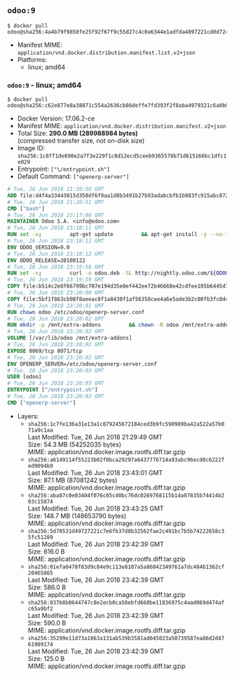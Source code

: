 ## `odoo:9`

```console
$ docker pull odoo@sha256:4a4b79f9850fe25f92f67f9c55d27c4c0a6344e1adfda4097221cd0d72489c0a
```

-	Manifest MIME: `application/vnd.docker.distribution.manifest.list.v2+json`
-	Platforms:
	-	linux; amd64

### `odoo:9` - linux; amd64

```console
$ docker pull odoo@sha256:c62e877e8a38871c554a2636cb86deffe7fd393f2f8aba4979321c6a0b0a7f20
```

-	Docker Version: 17.06.2-ce
-	Manifest MIME: `application/vnd.docker.distribution.manifest.v2+json`
-	Total Size: **290.0 MB (289988984 bytes)**  
	(compressed transfer size, not on-disk size)
-	Image ID: `sha256:1c8ff1de690e2a7f3e229f1c8d12ecd5ceeb9365578b71d615166bc1dfc1e029`
-	Entrypoint: `["\/entrypoint.sh"]`
-	Default Command: `["openerp-server"]`

```dockerfile
# Tue, 26 Jun 2018 21:20:50 GMT
ADD file:d4f4a33443015d350df6f0aa1d8b3491b27b93adabcbfb1b983fc915abc8723b in / 
# Tue, 26 Jun 2018 21:20:51 GMT
CMD ["bash"]
# Tue, 26 Jun 2018 23:17:00 GMT
MAINTAINER Odoo S.A. <info@odoo.com>
# Tue, 26 Jun 2018 23:18:11 GMT
RUN set -x;         apt-get update         && apt-get install -y --no-install-recommends             ca-certificates             curl             node-less             python-gevent             python-pip             python-renderpm             python-support             python-watchdog         && curl -o wkhtmltox.deb -SL http://nightly.odoo.com/extra/wkhtmltox-0.12.1.2_linux-jessie-amd64.deb         && echo '40e8b906de658a2221b15e4e8cd82565a47d7ee8 wkhtmltox.deb' | sha1sum -c -         && dpkg --force-depends -i wkhtmltox.deb         && apt-get -y install -f --no-install-recommends         && apt-get purge -y --auto-remove -o APT::AutoRemove::RecommendsImportant=false -o APT::AutoRemove::SuggestsImportant=false npm         && rm -rf /var/lib/apt/lists/* wkhtmltox.deb         && pip install psycogreen==1.0
# Tue, 26 Jun 2018 23:18:11 GMT
ENV ODOO_VERSION=9.0
# Tue, 26 Jun 2018 23:18:12 GMT
ENV ODOO_RELEASE=20180122
# Tue, 26 Jun 2018 23:19:58 GMT
RUN set -x;         curl -o odoo.deb -SL http://nightly.odoo.com/${ODOO_VERSION}/nightly/deb/odoo_${ODOO_VERSION}c.${ODOO_RELEASE}_all.deb         && echo 'a623d188d48f08ce8bb8898355eccc5e5e7e5b04 odoo.deb' | sha1sum -c -         && dpkg --force-depends -i odoo.deb         && apt-get update         && apt-get -y install -f --no-install-recommends         && rm -rf /var/lib/apt/lists/* odoo.deb
# Tue, 26 Jun 2018 23:19:59 GMT
COPY file:b514c2e8f66799bc707e194d35e0ef442ee72b46668e42cdfee105b6445d7eb0 in / 
# Tue, 26 Jun 2018 23:20:00 GMT
COPY file:5bf1f863cb98f8aeeac8f1a8430f1af56358cee4a6e5ade3b2c00fb3fc8d4162 in /etc/odoo/ 
# Tue, 26 Jun 2018 23:20:01 GMT
RUN chown odoo /etc/odoo/openerp-server.conf
# Tue, 26 Jun 2018 23:20:02 GMT
RUN mkdir -p /mnt/extra-addons         && chown -R odoo /mnt/extra-addons
# Tue, 26 Jun 2018 23:20:02 GMT
VOLUME [/var/lib/odoo /mnt/extra-addons]
# Tue, 26 Jun 2018 23:20:02 GMT
EXPOSE 8069/tcp 8071/tcp
# Tue, 26 Jun 2018 23:20:02 GMT
ENV OPENERP_SERVER=/etc/odoo/openerp-server.conf
# Tue, 26 Jun 2018 23:20:03 GMT
USER [odoo]
# Tue, 26 Jun 2018 23:20:03 GMT
ENTRYPOINT ["/entrypoint.sh"]
# Tue, 26 Jun 2018 23:20:03 GMT
CMD ["openerp-server"]
```

-	Layers:
	-	`sha256:1c7fe136a31e13a1c879245672184ced3b9fc590989ba42a522a57b071a9c1aa`  
		Last Modified: Tue, 26 Jun 2018 21:29:49 GMT  
		Size: 54.3 MB (54252035 bytes)  
		MIME: application/vnd.docker.image.rootfs.diff.tar.gzip
	-	`sha256:a6149114f55223b02f0bca29297a6437776714a93abc96ecd0c6222fed9094b9`  
		Last Modified: Tue, 26 Jun 2018 23:43:01 GMT  
		Size: 87.1 MB (87081242 bytes)  
		MIME: application/vnd.docker.image.rootfs.diff.tar.gzip
	-	`sha256:aba87c0e03404f076c05c40bc76dc0269768115b14a07835b74414b203c15874`  
		Last Modified: Tue, 26 Jun 2018 23:43:25 GMT  
		Size: 148.7 MB (148653790 bytes)  
		MIME: application/vnd.docker.image.rootfs.diff.tar.gzip
	-	`sha256:5d70531d49727221c7e6fb37d8b32562fae2c491bc7b5b74222658c35fc51289`  
		Last Modified: Tue, 26 Jun 2018 23:42:39 GMT  
		Size: 616.0 B  
		MIME: application/vnd.docker.image.rootfs.diff.tar.gzip
	-	`sha256:01efa0478f83d9c84e9c113e8107a5a86042349761a7dc48461362cf20465865`  
		Last Modified: Tue, 26 Jun 2018 23:42:39 GMT  
		Size: 586.0 B  
		MIME: application/vnd.docker.image.rootfs.diff.tar.gzip
	-	`sha256:837b8b0644747c8e2ecb0ca58ebfd660be11836975c4aad069d474afc65a9bf2`  
		Last Modified: Tue, 26 Jun 2018 23:42:39 GMT  
		Size: 590.0 B  
		MIME: application/vnd.docker.image.rootfs.diff.tar.gzip
	-	`sha256:35299e11d73a1863a131ab539b3581ad045023a50739587ea86d2d4761909174`  
		Last Modified: Tue, 26 Jun 2018 23:42:39 GMT  
		Size: 125.0 B  
		MIME: application/vnd.docker.image.rootfs.diff.tar.gzip
